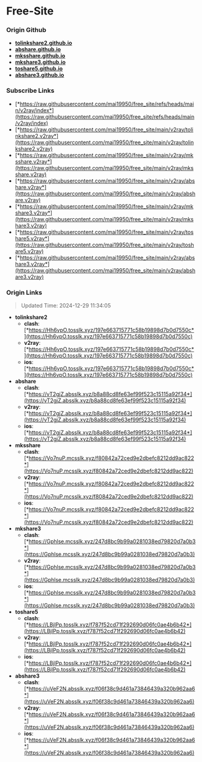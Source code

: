 # Free-Site

### Origin Github

- [**tolinkshare2.github.io**](https://github.com/tolinkshare2/tolinkshare2.github.io)
- [**abshare.github.io**](https://github.com/abshare/abshare.github.io)
- [**mksshare.github.io**](https://github.com/mksshare/mksshare.github.io)
- [**mkshare3.github.io**](https://github.com/mkshare3/mkshare3.github.io)
- [**toshare5.github.io**](https://github.com/toshare5/toshare5.github.io)
- [**abshare3.github.io**](https://github.com/abshare3/abshare3.github.io)

### Subscribe Links

- [*https://raw.githubusercontent.com/mai19950/free_site/refs/heads/main/v2ray/index*](https://raw.githubusercontent.com/mai19950/free_site/refs/heads/main/v2ray/index)
- [*https://raw.githubusercontent.com/mai19950/free_site/main/v2ray/tolinkshare2.v2ray*](https://raw.githubusercontent.com/mai19950/free_site/main/v2ray/tolinkshare2.v2ray)
- [*https://raw.githubusercontent.com/mai19950/free_site/main/v2ray/mksshare.v2ray*](https://raw.githubusercontent.com/mai19950/free_site/main/v2ray/mksshare.v2ray)
- [*https://raw.githubusercontent.com/mai19950/free_site/main/v2ray/abshare.v2ray*](https://raw.githubusercontent.com/mai19950/free_site/main/v2ray/abshare.v2ray)
- [*https://raw.githubusercontent.com/mai19950/free_site/main/v2ray/mkshare3.v2ray*](https://raw.githubusercontent.com/mai19950/free_site/main/v2ray/mkshare3.v2ray)
- [*https://raw.githubusercontent.com/mai19950/free_site/main/v2ray/toshare5.v2ray*](https://raw.githubusercontent.com/mai19950/free_site/main/v2ray/toshare5.v2ray)
- [*https://raw.githubusercontent.com/mai19950/free_site/main/v2ray/abshare3.v2ray*](https://raw.githubusercontent.com/mai19950/free_site/main/v2ray/abshare3.v2ray)

### Origin Links

> Updated Time: 2024-12-29 11:34:05

- **tolinkshare2**
  - **clash**: [*https://Hh6vpO.tosslk.xyz/197e663715771c58b19898d7b0d7550c*](https://Hh6vpO.tosslk.xyz/197e663715771c58b19898d7b0d7550c)
  - **v2ray**: [*https://Hh6vpO.tosslk.xyz/197e663715771c58b19898d7b0d7550c*](https://Hh6vpO.tosslk.xyz/197e663715771c58b19898d7b0d7550c)
  - **ios**: [*https://Hh6vpO.tosslk.xyz/197e663715771c58b19898d7b0d7550c*](https://Hh6vpO.tosslk.xyz/197e663715771c58b19898d7b0d7550c)
- **abshare**
  - **clash**: [*https://vT2gjZ.absslk.xyz/b8a88cd8fe63ef99f523c15115a92f34*](https://vT2gjZ.absslk.xyz/b8a88cd8fe63ef99f523c15115a92f34)
  - **v2ray**: [*https://vT2gjZ.absslk.xyz/b8a88cd8fe63ef99f523c15115a92f34*](https://vT2gjZ.absslk.xyz/b8a88cd8fe63ef99f523c15115a92f34)
  - **ios**: [*https://vT2gjZ.absslk.xyz/b8a88cd8fe63ef99f523c15115a92f34*](https://vT2gjZ.absslk.xyz/b8a88cd8fe63ef99f523c15115a92f34)
- **mksshare**
  - **clash**: [*https://Vo7nuP.mcsslk.xyz/f80842a72ced9e2dbefc8212dd9ac822*](https://Vo7nuP.mcsslk.xyz/f80842a72ced9e2dbefc8212dd9ac822)
  - **v2ray**: [*https://Vo7nuP.mcsslk.xyz/f80842a72ced9e2dbefc8212dd9ac822*](https://Vo7nuP.mcsslk.xyz/f80842a72ced9e2dbefc8212dd9ac822)
  - **ios**: [*https://Vo7nuP.mcsslk.xyz/f80842a72ced9e2dbefc8212dd9ac822*](https://Vo7nuP.mcsslk.xyz/f80842a72ced9e2dbefc8212dd9ac822)
- **mkshare3**
  - **clash**: [*https://Gphlse.mcsslk.xyz/247d8bc9b99a0281038ed79820d7a0b3*](https://Gphlse.mcsslk.xyz/247d8bc9b99a0281038ed79820d7a0b3)
  - **v2ray**: [*https://Gphlse.mcsslk.xyz/247d8bc9b99a0281038ed79820d7a0b3*](https://Gphlse.mcsslk.xyz/247d8bc9b99a0281038ed79820d7a0b3)
  - **ios**: [*https://Gphlse.mcsslk.xyz/247d8bc9b99a0281038ed79820d7a0b3*](https://Gphlse.mcsslk.xyz/247d8bc9b99a0281038ed79820d7a0b3)
- **toshare5**
  - **clash**: [*https://LBjlPp.tosslk.xyz/f787f52cd71f292690d06fc0ae4b6b42*](https://LBjlPp.tosslk.xyz/f787f52cd71f292690d06fc0ae4b6b42)
  - **v2ray**: [*https://LBjlPp.tosslk.xyz/f787f52cd71f292690d06fc0ae4b6b42*](https://LBjlPp.tosslk.xyz/f787f52cd71f292690d06fc0ae4b6b42)
  - **ios**: [*https://LBjlPp.tosslk.xyz/f787f52cd71f292690d06fc0ae4b6b42*](https://LBjlPp.tosslk.xyz/f787f52cd71f292690d06fc0ae4b6b42)
- **abshare3**
  - **clash**: [*https://uVeF2N.absslk.xyz/f06f38c9d461a73846439a320b962aa6*](https://uVeF2N.absslk.xyz/f06f38c9d461a73846439a320b962aa6)
  - **v2ray**: [*https://uVeF2N.absslk.xyz/f06f38c9d461a73846439a320b962aa6*](https://uVeF2N.absslk.xyz/f06f38c9d461a73846439a320b962aa6)
  - **ios**: [*https://uVeF2N.absslk.xyz/f06f38c9d461a73846439a320b962aa6*](https://uVeF2N.absslk.xyz/f06f38c9d461a73846439a320b962aa6)
